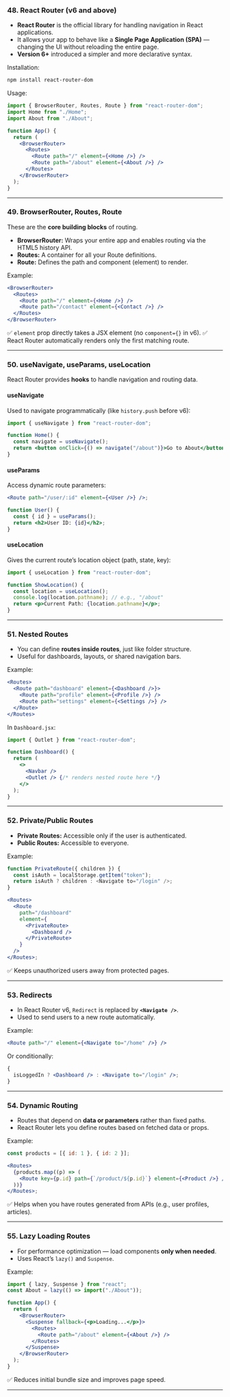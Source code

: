 ### **48. React Router (v6 and above)**

- **React Router** is the official library for handling navigation in React applications.
- It allows your app to behave like a **Single Page Application (SPA)** — changing the UI without reloading the entire page.
- **Version 6+** introduced a simpler and more declarative syntax.

Installation:

```bash
npm install react-router-dom
```

Usage:

```jsx
import { BrowserRouter, Routes, Route } from "react-router-dom";
import Home from "./Home";
import About from "./About";

function App() {
  return (
    <BrowserRouter>
      <Routes>
        <Route path="/" element={<Home />} />
        <Route path="/about" element={<About />} />
      </Routes>
    </BrowserRouter>
  );
}
```

---

### **49. BrowserRouter, Routes, Route**

These are the **core building blocks** of routing.

- **BrowserRouter:** Wraps your entire app and enables routing via the HTML5 history API.
- **Routes:** A container for all your Route definitions.
- **Route:** Defines the path and component (element) to render.

Example:

```jsx
<BrowserRouter>
  <Routes>
    <Route path="/" element={<Home />} />
    <Route path="/contact" element={<Contact />} />
  </Routes>
</BrowserRouter>
```

✅ `element` prop directly takes a JSX element (no `component={}` in v6).
✅ React Router automatically renders only the first matching route.

---

### **50. useNavigate, useParams, useLocation**

React Router provides **hooks** to handle navigation and routing data.

#### **useNavigate**

Used to navigate programmatically (like `history.push` before v6):

```jsx
import { useNavigate } from "react-router-dom";

function Home() {
  const navigate = useNavigate();
  return <button onClick={() => navigate("/about")}>Go to About</button>;
}
```

#### **useParams**

Access dynamic route parameters:

```jsx
<Route path="/user/:id" element={<User />} />;

function User() {
  const { id } = useParams();
  return <h2>User ID: {id}</h2>;
}
```

#### **useLocation**

Gives the current route’s location object (path, state, key):

```jsx
import { useLocation } from "react-router-dom";

function ShowLocation() {
  const location = useLocation();
  console.log(location.pathname); // e.g., "/about"
  return <p>Current Path: {location.pathname}</p>;
}
```

---

### **51. Nested Routes**

- You can define **routes inside routes**, just like folder structure.
- Useful for dashboards, layouts, or shared navigation bars.

Example:

```jsx
<Routes>
  <Route path="dashboard" element={<Dashboard />}>
    <Route path="profile" element={<Profile />} />
    <Route path="settings" element={<Settings />} />
  </Route>
</Routes>
```

In `Dashboard.jsx`:

```jsx
import { Outlet } from "react-router-dom";

function Dashboard() {
  return (
    <>
      <Navbar />
      <Outlet /> {/* renders nested route here */}
    </>
  );
}
```

---

### **52. Private/Public Routes**

- **Private Routes:** Accessible only if the user is authenticated.
- **Public Routes:** Accessible to everyone.

Example:

```jsx
function PrivateRoute({ children }) {
  const isAuth = localStorage.getItem("token");
  return isAuth ? children : <Navigate to="/login" />;
}

<Routes>
  <Route
    path="/dashboard"
    element={
      <PrivateRoute>
        <Dashboard />
      </PrivateRoute>
    }
  />
</Routes>;
```

✅ Keeps unauthorized users away from protected pages.

---

### **53. Redirects**

- In React Router v6, `Redirect` is replaced by **`<Navigate />`**.
- Used to send users to a new route automatically.

Example:

```jsx
<Route path="/" element={<Navigate to="/home" />} />
```

Or conditionally:

```jsx
{
  isLoggedIn ? <Dashboard /> : <Navigate to="/login" />;
}
```

---

### **54. Dynamic Routing**

- Routes that depend on **data or parameters** rather than fixed paths.
- React Router lets you define routes based on fetched data or props.

Example:

```jsx
const products = [{ id: 1 }, { id: 2 }];

<Routes>
  {products.map((p) => (
    <Route key={p.id} path={`/product/${p.id}`} element={<Product />} />
  ))}
</Routes>;
```

✅ Helps when you have routes generated from APIs (e.g., user profiles, articles).

---

### **55. Lazy Loading Routes**

- For performance optimization — load components **only when needed**.
- Uses React’s `lazy()` and `Suspense`.

Example:

```jsx
import { lazy, Suspense } from "react";
const About = lazy(() => import("./About"));

function App() {
  return (
    <BrowserRouter>
      <Suspense fallback={<p>Loading...</p>}>
        <Routes>
          <Route path="/about" element={<About />} />
        </Routes>
      </Suspense>
    </BrowserRouter>
  );
}
```

✅ Reduces initial bundle size and improves page speed.

---

